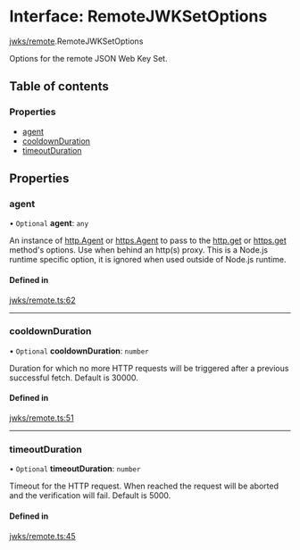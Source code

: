 # Interface: RemoteJWKSetOptions

[jwks/remote](../modules/jwks_remote.md).RemoteJWKSetOptions

Options for the remote JSON Web Key Set.

## Table of contents

### Properties

- [agent](jwks_remote.RemoteJWKSetOptions.md#agent)
- [cooldownDuration](jwks_remote.RemoteJWKSetOptions.md#cooldownduration)
- [timeoutDuration](jwks_remote.RemoteJWKSetOptions.md#timeoutduration)

## Properties

### agent

• `Optional` **agent**: `any`

An instance of [http.Agent](https://nodejs.org/api/http.html#http_class_http_agent)
or [https.Agent](https://nodejs.org/api/https.html#https_class_https_agent) to pass
to the [http.get](https://nodejs.org/api/http.html#http_http_get_options_callback)
or [https.get](https://nodejs.org/api/https.html#https_https_get_options_callback)
method's options. Use when behind an http(s) proxy.
This is a Node.js runtime specific option, it is ignored
when used outside of Node.js runtime.

#### Defined in

[jwks/remote.ts:62](https://github.com/panva/jose/blob/v3.19.0/src/jwks/remote.ts#L62)

___

### cooldownDuration

• `Optional` **cooldownDuration**: `number`

Duration for which no more HTTP requests will be triggered
after a previous successful fetch. Default is 30000.

#### Defined in

[jwks/remote.ts:51](https://github.com/panva/jose/blob/v3.19.0/src/jwks/remote.ts#L51)

___

### timeoutDuration

• `Optional` **timeoutDuration**: `number`

Timeout for the HTTP request. When reached the request will be
aborted and the verification will fail. Default is 5000.

#### Defined in

[jwks/remote.ts:45](https://github.com/panva/jose/blob/v3.19.0/src/jwks/remote.ts#L45)
